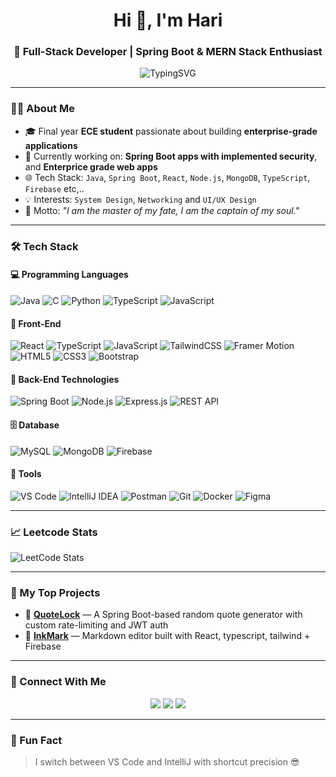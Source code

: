 <h1 align="center">Hi 👋, I'm Hari</h1>
<h3 align="center">🚀 Full-Stack Developer | Spring Boot & MERN Stack Enthusiast</h3>

<p align="center">
  <img src="https://readme-typing-svg.demolab.com?font=Fira+Code&size=22&pause=1000&center=true&vCenter=true&width=435&lines=%7CEngineer+%7C+FullStack+Web+Developer;Java+%7C+Spring+Boot+%7C+React;I+design+and+build+scalable+apps" alt="TypingSVG"/>
</p>

---

### 👨‍💻 About Me
- 🎓 Final year **ECE student** passionate about building **enterprise-grade applications**  
- 💼 Currently working on: **Spring Boot apps with implemented security**, and **Enterprice grade web apps**  
- 🌐 Tech Stack: `Java`, `Spring Boot`, `React`, `Node.js`, `MongoDB`, `TypeScript`, `Firebase` etc,..
- 💡 Interests: `System Design`, `Networking` and `UI/UX Design`
- 💪 Motto: *"I am the master of my fate, I am the captain of my soul."*

---

### 🛠️ Tech Stack

#### 💻 Programming Languages  
![Java](https://img.shields.io/badge/Java-%23ED8B00.svg?style=flat&logo=java&logoColor=white)
![C](https://img.shields.io/badge/C-00599C?style=flat&logo=c&logoColor=white)
![Python](https://img.shields.io/badge/Python-3776AB?style=flat&logo=python&logoColor=white)
![TypeScript](https://img.shields.io/badge/TypeScript-007ACC?style=flat&logo=typescript&logoColor=white)
![JavaScript](https://img.shields.io/badge/JavaScript-F7DF1E?style=flat&logo=javascript&logoColor=black)

#### 🎨 Front-End  
![React](https://img.shields.io/badge/React-20232A?style=flat&logo=react&logoColor=61DAFB)
![TypeScript](https://img.shields.io/badge/TypeScript-007ACC?style=flat&logo=typescript&logoColor=white)
![JavaScript](https://img.shields.io/badge/JavaScript-F7DF1E?style=flat&logo=javascript&logoColor=black)
![TailwindCSS](https://img.shields.io/badge/TailwindCSS-38B2AC?style=flat&logo=tailwind-css&logoColor=white)
![Framer Motion](https://img.shields.io/badge/Framer--Motion-0055FF?style=flat&logo=framer&logoColor=white)
![HTML5](https://img.shields.io/badge/HTML5-E34F26?style=flat&logo=html5&logoColor=white)
![CSS3](https://img.shields.io/badge/CSS3-1572B6?style=flat&logo=css3&logoColor=white)
![Bootstrap](https://img.shields.io/badge/Bootstrap-563D7C?style=flat&logo=bootstrap&logoColor=white)

#### 🚀 Back-End Technologies  
![Spring Boot](https://img.shields.io/badge/Spring%20Boot-6DB33F?style=flat&logo=spring-boot&logoColor=white)
![Node.js](https://img.shields.io/badge/Node.js-339933?style=flat&logo=node.js&logoColor=white)
![Express.js](https://img.shields.io/badge/Express.js-000000?style=flat&logo=express&logoColor=white)
![REST API](https://img.shields.io/badge/REST-API-%23007EC6?style=flat)

#### 🗄️ Database  
![MySQL](https://img.shields.io/badge/MySQL-4479A1?style=flat&logo=mysql&logoColor=white)
![MongoDB](https://img.shields.io/badge/MongoDB-4EA94B?style=flat&logo=mongodb&logoColor=white)
![Firebase](https://img.shields.io/badge/Firebase-FFCA28?style=flat&logo=firebase&logoColor=black)

#### 🧰 Tools  
![VS Code](https://img.shields.io/badge/VS%20Code-007ACC?style=flat&logo=visual-studio-code&logoColor=white)
![IntelliJ IDEA](https://img.shields.io/badge/IntelliJ%20IDEA-000000?style=flat&logo=intellij-idea&logoColor=white)
![Postman](https://img.shields.io/badge/Postman-FF6C37?style=flat&logo=postman&logoColor=white)
![Git](https://img.shields.io/badge/Git-F05032?style=flat&logo=git&logoColor=white)
![Docker](https://img.shields.io/badge/Docker-2496ED?style=flat&logo=docker&logoColor=white)
![Figma](https://img.shields.io/badge/Figma-F24E1E?style=flat&logo=figma&logoColor=white)

---

### 📈 Leetcode Stats

![LeetCode Stats](https://leetcard.jacoblin.cool/Hari_prasath_K?theme=dark&font=Outfit&ext=contest)

---

### 🧠 My Top Projects

- 🔐 [**QuoteLock**](https://github.com/hari-prasath-03/QuoteLock-server) — A Spring Boot-based random quote generator with custom rate-limiting and JWT auth  
- 📄 [**InkMark**](https://github.com/hari-prasath-03/InkMark) — Markdown editor built with React, typescript, tailwind + Firebase
  
---

### 🔗 Connect With Me

<p align="center">
  <a href="https://www.linkedin.com/in/hari-prasath-k/" target="_blank"><img src="https://img.shields.io/badge/LinkedIn-%230077B5.svg?style=flat&logo=linkedin&logoColor=white"/></a>
  <a href="mailto:hariprasathk2023@gmail.com"><img src="https://img.shields.io/badge/Gmail-D14836?style=flat&logo=gmail&logoColor=white"/></a>
  <a href="https://hariprasathk.vercel.app/" target="_blank"><img src="https://img.shields.io/badge/Portfolio-%230A192F.svg?style=flat&logo=vercel&logoColor=white"/></a>
</p>

---

### 📌 Fun Fact
> I switch between VS Code and IntelliJ with shortcut precision 😎

